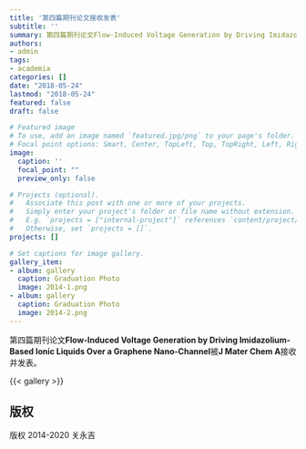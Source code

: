 ```yaml
---
title: '第四篇期刊论文接收发表'
subtitle: ''
summary: 第四篇期刊论文Flow-Induced Voltage Generation by Driving Imidazolium-Based Ionic Liquids Over a Graphene Nano-Channel被J Mater Chem A接收并发表。
authors:
- admin
tags:
- academia
categories: []
date: "2018-05-24"
lastmod: "2018-05-24"
featured: false
draft: false

# Featured image
# To use, add an image named `featured.jpg/png` to your page's folder.
# Focal point options: Smart, Center, TopLeft, Top, TopRight, Left, Right, BottomLeft, Bottom, BottomRight
image:
  caption: ''
  focal_point: ""
  preview_only: false

# Projects (optional).
#   Associate this post with one or more of your projects.
#   Simply enter your project's folder or file name without extension.
#   E.g. `projects = ["internal-project"]` references `content/project/deep-learning/index.md`.
#   Otherwise, set `projects = []`.
projects: []

# Set captions for image gallery.
gallery_item:
- album: gallery
  caption: Graduation Photo
  image: 2014-1.png
- album: gallery
  caption: Graduation Photo
  image: 2014-2.png
---
```


第四篇期刊论文**Flow-Induced Voltage Generation by Driving Imidazolium-Based Ionic Liquids Over a Graphene Nano-Channel**被**J Mater Chem A**接收并发表。

{{< gallery >}}

## 版权

版权 2014-2020 关永吉

